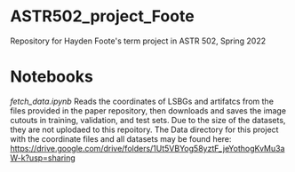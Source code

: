 # ASTR502_project_Foote
Repository for Hayden Foote's term project in ASTR 502, Spring 2022

# Notebooks
*fetch_data.ipynb* Reads the coordinates of LSBGs and artifatcs from the files provided in the paper repository, then downloads and saves the image cutouts in training, validation, and test sets. Due to the size of the datasets, they are not uplodaed to this repoitory. The Data directory for this project with the coordinate files and all datasets may be found here: https://drive.google.com/drive/folders/1Ut5VBYog58yztF_jeYothogKvMu3aW-k?usp=sharing

